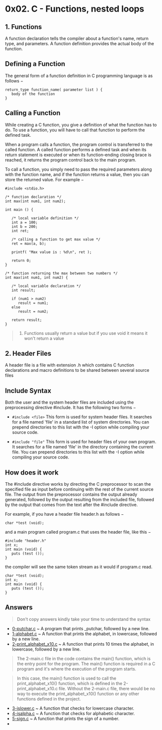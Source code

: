 # 0x02. C - Functions, nested loops

## 1. Functions
A function declaration tells the compiler about a function's name, return type, and parameters. A function definition provides the actual body of the function.

## Defining a Function
The general form of a function definition in C programming language is as follows −
```
return_type function_name( parameter list ) {
   body of the function
}
```
## Calling a Function
While creating a C function, you give a definition of what the function has to do. To use a function, you will have to call that function to perform the defined task.

When a program calls a function, the program control is transferred to the called function. A called function performs a defined task and when its return statement is executed or when its function-ending closing brace is reached, it returns the program control back to the main program.

To call a function, you simply need to pass the required parameters along with the function name, and if the function returns a value, then you can store the returned value. For example −
```
#include <stdio.h>
 
/* function declaration */
int max(int num1, int num2);
 
int main () {

   /* local variable definition */
   int a = 100;
   int b = 200;
   int ret;
 
   /* calling a function to get max value */
   ret = max(a, b);
 
   printf( "Max value is : %d\n", ret );
 
   return 0;
}
 
/* function returning the max between two numbers */
int max(int num1, int num2) {

   /* local variable declaration */
   int result;
 
   if (num1 > num2)
      result = num1;
   else
      result = num2;
 
   return result; 
}
```
> 1. Functions usually return a value but if you use void it means it won't return a value

## 2. Header Files
A header file is a file with extension .h which contains C function declarations and macro definitions to be shared between several source files

## Include Syntax
Both the user and the system header files are included using the preprocessing directive #include. It has the following two forms −

* ```#include <file>```
This form is used for system header files. It searches for a file named 'file' in a standard list of system directories. You can prepend directories to this list with the -I option while compiling your source code.

* ```#include "file"```
This form is used for header files of your own program. It searches for a file named 'file' in the directory containing the current file. You can prepend directories to this list with the -I option while compiling your source code.

## How does it work
The #include directive works by directing the C preprocessor to scan the specified file as input before continuing with the rest of the current source file. The output from the preprocessor contains the output already generated, followed by the output resulting from the included file, followed by the output that comes from the text after the #include directive. 

For example, if you have a header file header.h as follows −
```
char *test (void);
```

and a main program called program.c that uses the header file, like this −
```
#include "header.h"
int x;
int main (void) {
   puts (test ());
}
```
the compiler will see the same token stream as it would if program.c read.
```
char *test (void);
int x;
int main (void) {
   puts (test ());
}
```
## Answers
> Don't copy answers kindly take your time to understand the syntax 
* [0-putchar.c](https://github.com/Darryl-Mbae/alx-low_level_programming/blob/master/0x02-functions_nested_loops/0-putchar.c) ~  A program that prints _putchar, followed by a new line.
* [1-alphabet.c](https://github.com/Darryl-Mbae/alx-low_level_programming/blob/master/0x02-functions_nested_loops/1-alphabet.c) ~ A function that prints the alphabet, in lowercase, followed by a new line.
* [2-print_alphabet_x10.c](https://github.com/Darryl-Mbae/alx-low_level_programming/blob/master/0x02-functions_nested_loops/2-print_alphabet_x10.c) ~ A function that prints 10 times the alphabet, in lowercase, followed by a new line.
> The 2-main.c file in the code contains the main() function, which is the entry point for the program. The main() function is required in a C program and it's where the execution of the program starts.

> In this case, the main() function is used to call the print_alphabet_x10() function, which is defined in the 2-print_alphabet_x10.c file. Without the 2-main.c file, there would be no way to execute the print_alphabet_x10() function or any other functions defined in the project.
* [3-islower.c](https://github.com/Darryl-Mbae/alx-low_level_programming/blob/master/0x02-functions_nested_loops/3-islower.c) ~  A function that checks for lowercase character.
* [4-isalpha.c](https://github.com/Darryl-Mbae/alx-low_level_programming/blob/master/0x02-functions_nested_loops/4-isalpha.c) ~  A function that checks for alphabetic character.
* [5-sign.c](https://github.com/Darryl-Mbae/alx-low_level_programming/blob/master/0x02-functions_nested_loops/5-sign.c) ~ A function that prints the sign of a number.
* 
